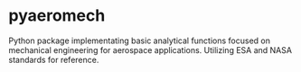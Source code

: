 # pyaeromech
Python package implementating basic analytical functions focused on mechanical engineering for aerospace applications.  Utilizing ESA and NASA standards for reference. 
